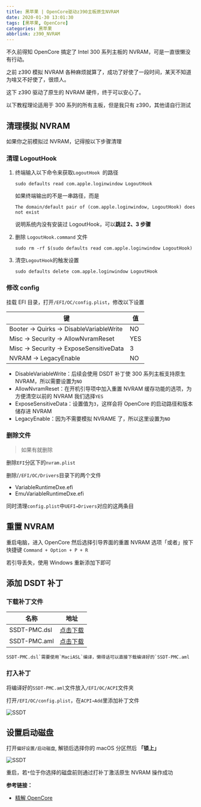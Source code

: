 ```yaml
---
title: 黑苹果 | OpenCore驱动z390主板原生NVRAM
date: 2020-01-30 13:01:30
tags: [黑苹果, OpenCore]
categories: 黑苹果
abbrlink: z390_NVRAM
---
```


不久前得知 OpenCore 搞定了 Intel 300 系列主板的 NVRAM，可是一直很懒没有行动。

之前 z390 模拟 NVRAM 各种麻烦就算了，成功了好使了一段时间，某天不知道为啥又不好使了，很烦人。

这下 z390 驱动了原生的 NVRAM 硬件，终于可以安心了。

以下教程理论适用于 300 系列的所有主板，但是我只有 z390，其他请自行测试

<!-- more -->

## 清理模拟 NVRAM

如果你之前模拟过 NVRAM，记得按以下步骤清理

### 清理 LogoutHook

1. 终端输入以下命令来获取`LogoutHook `的路径

   ```
   sudo defaults read com.apple.loginwindow LogoutHook
   ```

   如果终端输出的不是一串路径，而是

   ```
   The domain/default pair of (com.apple.loginwindow, LogoutHook) does not exist
   ```

   说明系统内没有安装过 LogoutHook，可以**跳过 2、3 步骤**

2. 删除 `LogoutHook.command` 文件

   ```
   sudo rm -rf $(sudo defaults read com.apple.loginwindow LogoutHook)
   ```

3. 清空`LogoutHook`的触发设置

   ```
   sudo defaults delete com.apple.loginwindow LogoutHook
   ```

### 修改 config

挂载 EFI 目录，打开`/EFI/OC/config.plist`，修改以下设置

| 键                                     | 值  |
| -------------------------------------- | --- |
| Booter → Quirks → DisableVariableWrite | NO  |
| Misc → Security → AllowNvramReset      | YES |
| Misc → Security → ExposeSensitiveData  | 3   |
| NVRAM → LegacyEnable                   | NO  |

- DisableVariableWrite：后续会使用 DSDT 补丁使 300 系列主板支持原生 NVRAM，所以需要设置为`NO`
- AllowNvramReset：在开机引导项中加入重置 NVRAM 缓存功能的选项，为方便清空以前的 NVRAM 我们选择`YES`
- ExposeSensitiveData：设置值为`3`，这样会将 OpenCore 的启动路径和版本储存进 NVRAM
- LegacyEnable：因为不需要模拟 NVRAME 了，所以这里设置为`NO`

### 删除文件

> 如果有就删除

删除`EFI`分区下的`nvram.plist`

删除/`/EFI/OC/Drivers`目录下的两个文件

- VariableRuntimeDxe.efi
- EmuVariableRuntimeDxe.efi

同时清理`config.plist`中`UEFI→Drivers`对应的这两条目

## 重置 NVRAM

重启电脑，进入 OpenCore 然后选择引导界面的重置 NVRAM 选项「或者」按下快捷键 `Command + Option + P + R`

若引导丢失，使用 Windows 重新添加下即可

## 添加 DSDT 补丁

### 下载补丁文件

| 名称         | 地址                                                    |
| ------------ | ------------------------------------------------------- |
| SSDT-PMC.dsl | [点击下载](https://files.zuiyu1818.cn/Mac/SSDT-PMC.dsl) |
| SSDT-PMC.aml | [点击下载](https://files.zuiyu1818.cn/Mac/SSDT-PMC.aml) |

```
SSDT-PMC.dsl`需要使用`MaciASL`编译，懒得话可以直接下载编译好的`SSDT-PMC.aml
```

### 打入补丁

将编译好的`SSDT-PMC.aml`文件放入`/EFI/OC/ACPI`文件夹

打开`/EFI/OC/config.plist`，在`ACPI→Add`里添加补丁文件

![SSDT](https://files.zuiyu1818.cn/Mac/NVRAM_SSDT.jpg)

## 设置启动磁盘

打开`偏好设置/启动磁盘`, 解锁后选择你的 macOS 分区然后 **「锁上」**

![SSDT](https://files.zuiyu1818.cn/Mac/NVRAM_Startup.jpg)

重启，若`*`位于你选择的磁盘前则通过打补丁激活原生 NVRAM 操作成功

**参考链接：**

- [精解 OpenCore](https://blog.daliansky.net/OpenCore-BootLoader.html)
